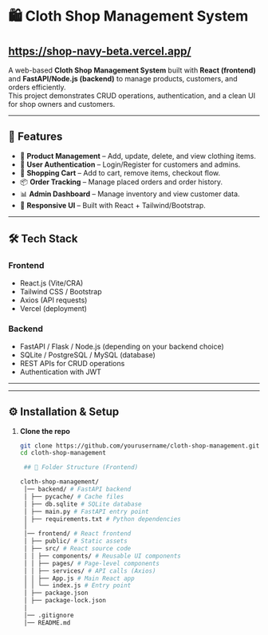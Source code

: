 # 🛍️ Cloth Shop Management System
   ## https://shop-navy-beta.vercel.app/
A web-based **Cloth Shop Management System** built with **React (frontend)** and **FastAPI/Node.js (backend)** to manage products, customers, and orders efficiently.  
This project demonstrates CRUD operations, authentication, and a clean UI for shop owners and customers.

---

## 🚀 Features

- 👕 **Product Management** – Add, update, delete, and view clothing items.
- 👤 **User Authentication** – Login/Register for customers and admins.
- 🛒 **Shopping Cart** – Add to cart, remove items, checkout flow.
- 📦 **Order Tracking** – Manage placed orders and order history.
- 📊 **Admin Dashboard** – Manage inventory and view customer data.
- 🎨 **Responsive UI** – Built with React + Tailwind/Bootstrap.

---

## 🛠️ Tech Stack

### Frontend
- React.js (Vite/CRA)
- Tailwind CSS / Bootstrap
- Axios (API requests)
- Vercel (deployment)

### Backend
- FastAPI / Flask / Node.js (depending on your backend choice)
- SQLite / PostgreSQL / MySQL (database)
- REST APIs for CRUD operations
- Authentication with JWT

---

---

## ⚙️ Installation & Setup

1. **Clone the repo**
   ```bash
   git clone https://github.com/yourusername/cloth-shop-management.git
   cd cloth-shop-management
   
    ## 📂 Folder Structure (Frontend)
   
   cloth-shop-management/
    │── backend/ # FastAPI backend
    │ ├── pycache/ # Cache files
    │ ├── db.sqlite # SQLite database
    │ ├── main.py # FastAPI entry point
    │ ├── requirements.txt # Python dependencies
    │
    │── frontend/ # React frontend
    │ ├── public/ # Static assets
    │ ├── src/ # React source code
    │ │ ├── components/ # Reusable UI components
    │ │ ├── pages/ # Page-level components
    │ │ ├── services/ # API calls (Axios)
    │ │ ├── App.js # Main React app
    │ │ └── index.js # Entry point
    │ ├── package.json
    │ ├── package-lock.json
    │
    │── .gitignore
    │── README.md


